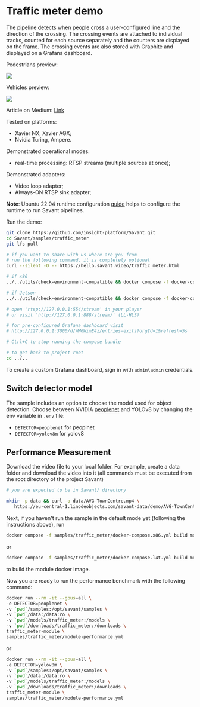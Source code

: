 # Traffic meter demo

The pipeline detects when people cross a user-configured line and the direction of the crossing. The crossing events are attached to individual tracks, counted for each source separately and the counters are displayed on the frame. The crossing events are also stored with Graphite and displayed on a Grafana dashboard.

Pedestrians preview:

![](assets/traffic-meter-loop.webp)

Vehicles preview:

![](assets/road-traffic-loop.webp)

Article on Medium: [Link](https://blog.savant-ai.io/efficient-city-traffic-metering-with-peoplenet-yolov8-savant-and-grafana-at-scale-d6f162afe883?source=friends_link&sk=ab96c5ef3c173902559f213849dede9b)

Tested on platforms:

- Xavier NX, Xavier AGX;
- Nvidia Turing, Ampere.

Demonstrated operational modes:

- real-time processing: RTSP streams (multiple sources at once);

Demonstrated adapters:
- Video loop adapter;
- Always-ON RTSP sink adapter;

**Note**: Ubuntu 22.04 runtime configuration [guide](../../docs/runtime-configuration.md) helps to configure the runtime to run Savant pipelines.

Run the demo:

```bash
git clone https://github.com/insight-platform/Savant.git
cd Savant/samples/traffic_meter
git lfs pull

# if you want to share with us where are you from
# run the following command, it is completely optional
curl --silent -O -- https://hello.savant.video/traffic_meter.html

# if x86
../../utils/check-environment-compatible && docker compose -f docker-compose.x86.yml up

# if Jetson
../../utils/check-environment-compatible && docker compose -f docker-compose.l4t.yml up

# open 'rtsp://127.0.0.1:554/stream' in your player
# or visit 'http://127.0.0.1:888/stream/' (LL-HLS)

# for pre-configured Grafana dashboard visit
# http://127.0.0.1:3000/d/WM6WimE4z/entries-exits?orgId=1&refresh=5s

# Ctrl+C to stop running the compose bundle

# to get back to project root
cd ../..
```

To create a custom Grafana dashboard, sign in with `admin\admin` credentials.

## Switch detector model

The sample includes an option to choose the model used for object detection. Choose between NVIDIA [peoplenet](https://catalog.ngc.nvidia.com/orgs/nvidia/teams/tao/models/peoplenet) and YOLOv8 by changing the env variable in `.env` file:

- `DETECTOR=peoplenet` for peoplnet
- `DETECTOR=yolov8m` for yolov8

## Performance Measurement

Download the video file to your local folder. For example, create a data folder and download the video into it (all commands must be executed from the root directory of the project Savant)

```bash
# you are expected to be in Savant/ directory

mkdir -p data && curl -o data/AVG-TownCentre.mp4 \
   https://eu-central-1.linodeobjects.com/savant-data/demo/AVG-TownCentre.mp4
```

Next, if you haven't run the sample in the default mode yet (following the instructions above), run

```bash
docker compose -f samples/traffic_meter/docker-compose.x86.yml build module
```

or

```bash
docker compose -f samples/traffic_meter/docker-compose.l4t.yml build module
```

to build the module docker image.

Now you are ready to run the performance benchmark with the following command:

```bash
docker run --rm -it --gpus=all \
-e DETECTOR=peoplenet \
-v `pwd`/samples:/opt/savant/samples \
-v `pwd`/data:/data:ro \
-v `pwd`/models/traffic_meter:/models \
-v `pwd`/downloads/traffic_meter:/downloads \
traffic_meter-module \
samples/traffic_meter/module-performance.yml
```

or

```bash
docker run --rm -it --gpus=all \
-e DETECTOR=yolov8m \
-v `pwd`/samples:/opt/savant/samples \
-v `pwd`/data:/data:ro \
-v `pwd`/models/traffic_meter:/models \
-v `pwd`/downloads/traffic_meter:/downloads \
traffic_meter-module \
samples/traffic_meter/module-performance.yml
```
